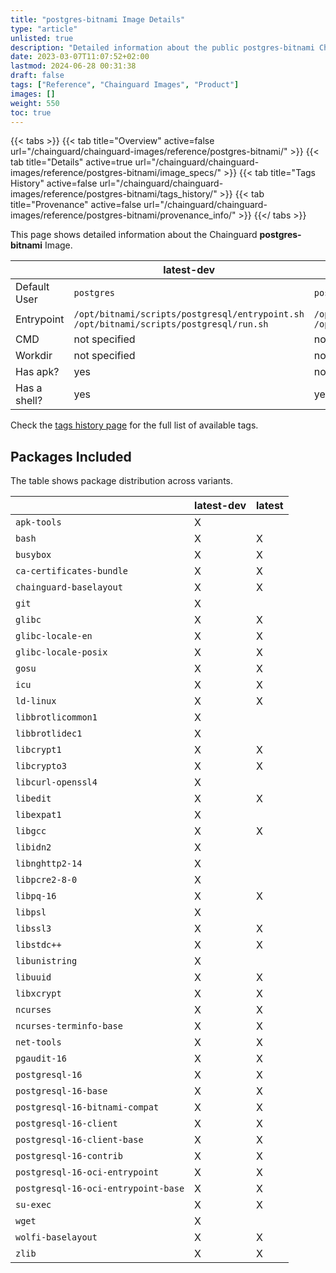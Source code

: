 ```yaml
---
title: "postgres-bitnami Image Details"
type: "article"
unlisted: true
description: "Detailed information about the public postgres-bitnami Chainguard Image."
date: 2023-03-07T11:07:52+02:00
lastmod: 2024-06-28 00:31:38
draft: false
tags: ["Reference", "Chainguard Images", "Product"]
images: []
weight: 550
toc: true
---
```


{{< tabs >}}
{{< tab title="Overview" active=false url="/chainguard/chainguard-images/reference/postgres-bitnami/" >}}
{{< tab title="Details" active=true url="/chainguard/chainguard-images/reference/postgres-bitnami/image_specs/" >}}
{{< tab title="Tags History" active=false url="/chainguard/chainguard-images/reference/postgres-bitnami/tags_history/" >}}
{{< tab title="Provenance" active=false url="/chainguard/chainguard-images/reference/postgres-bitnami/provenance_info/" >}}
{{</ tabs >}}

This page shows detailed information about the Chainguard **postgres-bitnami** Image.

|              | latest-dev                                                                             | latest                                                                                 |
|--------------|----------------------------------------------------------------------------------------|----------------------------------------------------------------------------------------|
| Default User | `postgres`                                                                             | `postgres`                                                                             |
| Entrypoint   | `/opt/bitnami/scripts/postgresql/entrypoint.sh /opt/bitnami/scripts/postgresql/run.sh` | `/opt/bitnami/scripts/postgresql/entrypoint.sh /opt/bitnami/scripts/postgresql/run.sh` |
| CMD          | not specified                                                                          | not specified                                                                          |
| Workdir      | not specified                                                                          | not specified                                                                          |
| Has apk?     | yes                                                                                    | no                                                                                     |
| Has a shell? | yes                                                                                    | yes                                                                                    |

Check the [tags history page](/chainguard/chainguard-images/reference/postgres-bitnami/tags_history/) for the full list of available tags.

## Packages Included
The table shows package distribution across variants.

|                                     | latest-dev | latest |
|-------------------------------------|------------|--------|
| `apk-tools`                         | X          |        |
| `bash`                              | X          | X      |
| `busybox`                           | X          | X      |
| `ca-certificates-bundle`            | X          | X      |
| `chainguard-baselayout`             | X          | X      |
| `git`                               | X          |        |
| `glibc`                             | X          | X      |
| `glibc-locale-en`                   | X          | X      |
| `glibc-locale-posix`                | X          | X      |
| `gosu`                              | X          | X      |
| `icu`                               | X          | X      |
| `ld-linux`                          | X          | X      |
| `libbrotlicommon1`                  | X          |        |
| `libbrotlidec1`                     | X          |        |
| `libcrypt1`                         | X          | X      |
| `libcrypto3`                        | X          | X      |
| `libcurl-openssl4`                  | X          |        |
| `libedit`                           | X          | X      |
| `libexpat1`                         | X          |        |
| `libgcc`                            | X          | X      |
| `libidn2`                           | X          |        |
| `libnghttp2-14`                     | X          |        |
| `libpcre2-8-0`                      | X          |        |
| `libpq-16`                          | X          | X      |
| `libpsl`                            | X          |        |
| `libssl3`                           | X          | X      |
| `libstdc++`                         | X          | X      |
| `libunistring`                      | X          |        |
| `libuuid`                           | X          | X      |
| `libxcrypt`                         | X          | X      |
| `ncurses`                           | X          | X      |
| `ncurses-terminfo-base`             | X          | X      |
| `net-tools`                         | X          | X      |
| `pgaudit-16`                        | X          | X      |
| `postgresql-16`                     | X          | X      |
| `postgresql-16-base`                | X          | X      |
| `postgresql-16-bitnami-compat`      | X          | X      |
| `postgresql-16-client`              | X          | X      |
| `postgresql-16-client-base`         | X          | X      |
| `postgresql-16-contrib`             | X          | X      |
| `postgresql-16-oci-entrypoint`      | X          | X      |
| `postgresql-16-oci-entrypoint-base` | X          | X      |
| `su-exec`                           | X          | X      |
| `wget`                              | X          |        |
| `wolfi-baselayout`                  | X          | X      |
| `zlib`                              | X          | X      |

